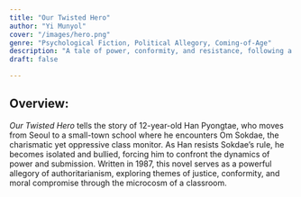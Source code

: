 ```yaml
---
title: "Our Twisted Hero"  
author: "Yi Munyol"  
cover: "/images/hero.png"  
genre: "Psychological Fiction, Political Allegory, Coming-of-Age"  
description: "A tale of power, conformity, and resistance, following a young boy’s battle against a class bully that mirrors the authoritarian dynamics of society."  
draft: false  

--- 
```

## Overview: 
*Our Twisted Hero* tells the story of 12-year-old Han Pyongtae, who moves from Seoul to a small-town school where he encounters Om Sokdae, the charismatic yet oppressive class monitor. As Han resists Sokdae’s rule, he becomes isolated and bullied, forcing him to confront the dynamics of power and submission. Written in 1987, this novel serves as a powerful allegory of authoritarianism, exploring themes of justice, conformity, and moral compromise through the microcosm of a classroom.  

